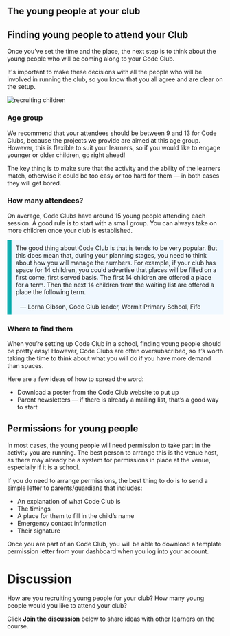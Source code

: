 
## The young people at your club

## Finding young people to attend your Club

Once you’ve set the time and the place, the next step is to think about the young people who will be coming along to your Code Club.

It's important to make these decisions with all the people who will be involved in running the club, so you know that you all agree and are clear on the setup.

![recruiting children](https://s3-eu-west-1.amazonaws.com/rpf-futurelearn/CC+vol+training+/5-Children-We-Need-You.png)

### Age group
We recommend that your attendees should be between 9 and 13 for Code Clubs, because the projects we provide are aimed at this age group. However, this is flexible to suit your learners, so if you would like to engage younger or older children, go right ahead!

The key thing is to make sure that the activity and the ability of the learners match, otherwise it could be too easy or too hard for them — in both cases they will get bored.

### How many attendees?
On average, Code Clubs have around 15 young people attending each session. A good rule is to start with a small group. You can always take on more children once your club is established.

<p style='border-left: solid; border-width:10px; border-color: #0faeb0; background-color: aliceblue; padding: 10px;'>
The good thing about Code Club is that is tends to be very popular. But this does mean that, during your planning stages, you need to think about how you will manage the numbers. For example, if your club has space for 14 children, you could advertise that places will be filled on a first come, first served basis. The first 14 children are offered a place for a term. Then the next 14 children from the waiting list are offered a place the following term.
<br><br>
<span style= "text-align:right; background-color: aliceblue; padding: 10px;">
— Lorna Gibson, Code Club leader, Wormit Primary School, Fife
</span></p>

### Where to find them
When you’re setting up Code Club in a school, finding young people should be pretty easy! However, Code Clubs are often oversubscribed, so it’s worth taking the time to think about what you will do if you have more demand than spaces.

Here are a few ideas of how to spread the word:

+ Download a poster from the Code Club website to put up
+ Parent newsletters — if there is already a mailing list, that’s a good way to start

## Permissions for young people
In most cases, the young people will need permission to take part in the activity you are running.
The best person to arrange this is the venue host, as there may already be a system for permissions in place at the venue, especially if it is a school.

If you do need to arrange permissions, the best thing to do is to send a simple letter to parents/guardians that includes:

+ An explanation of what Code Club is
+ The timings
+ A place for them to fill in the child’s name
+ Emergency contact information
+ Their signature

Once you are part of an Code Club, you will be able to download a template permission letter from your dashboard when you log into your account.

# Discussion
How are you recruiting young people for your club? How many young people would you like to attend your club?

Click **Join the discussion** below to share ideas with other learners on the course.
